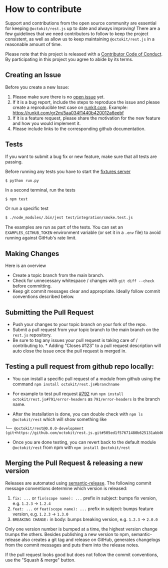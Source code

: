 # How to contribute

Support and contributions from the open source community are essential for keeping
`@octokit/rest.js` up to date and always improving! There are a few guidelines that we need
contributors to follow to keep the project consistent, as well as allow us to keep
maintaining `@octokit/rest.js` in a reasonable amount of time.

Please note that this project is released with a [Contributor Code of Conduct][coc].
By participating in this project you agree to abide by its terms.

[coc]: ./CODE_OF_CONDUCT.md

## Creating an Issue

Before you create a new Issue:

1. Please make sure there is no [open issue](https://github.com/octokit/rest.js/issues?utf8=%E2%9C%93&q=is%3Aissue) yet.
2. If it is a bug report, include the steps to reproduce the issue and please create a reproducible test case on [runkit.com](https://runkit.com/). Example: https://runkit.com/gr2m/5aa034f1440b420012a6eebf
3. If it is a feature request, please share the motivation for the new feature and how you would implement it.
4. Please include links to the corresponding github documentation.

## Tests

If you want to submit a bug fix or new feature, make sure that all tests are passing.

Before running any tests you have to start the [fixtures server](https://github.com/octokit/fixtures-server)

```
$ python run.py
```

In a second terminal, run the tests

```bash
$ npm test
```

Or run a specific test

```bash
$ ./node_modules/.bin/jest test/integration/smoke.test.js
```

The examples are run as part of the tests. You can set an `EXAMPLES_GITHUB_TOKEN` environment
variable (or set it in a `.env` file) to avoid running against GitHub's rate limit.

## Making Changes

Here is an overview

- Create a topic branch from the main branch.
- Check for unnecessary whitespace / changes with `git diff --check` before committing.
- Keep git commit messages clear and appropriate. Ideally follow commit conventions described below.

## Submitting the Pull Request

- Push your changes to your topic branch on your fork of the repo.
- Submit a pull request from your topic branch to the main branch on the `rest.js` repository.
- Be sure to tag any issues your pull request is taking care of / contributing to. \* Adding "Closes #123" to a pull request description will auto close the issue once the pull request is merged in.

## Testing a pull request from github repo locally:

- You can install a specific pull request of a module from github using the command
  `npm install octokit/rest.js#branchname`

- For example to test pull request [#792](https://github.com/octokit/rest.js/pull/792) run `npm install octokit/rest.js#791/error-headers` as `791/error-headers` is the branch name.

- After the installation is done, you can double check with `npm ls @octokit/rest` which will show something like

```text
└── @octokit/rest@0.0.0-development  (git+https://github.com/octokit/rest.js.git#505ed1f57671480b625131abb00c277c67cae40a)
```

- Once you are done testing, you can revert back to the default module `@octokit/rest` from npm with `npm install @octokit/rest`

## Merging the Pull Request & releasing a new version

Releases are automated using [semantic-release](https://github.com/semantic-release/semantic-release).
The following commit message conventions determine which version is released:

1. `fix: ...` or `fix(scope name): ...` prefix in subject: bumps fix version, e.g. `1.2.3` → `1.2.4`
2. `feat: ...` or `feat(scope name): ...` prefix in subject: bumps feature version, e.g. `1.2.3` → `1.3.0`
3. `BREAKING CHANGE:` in body: bumps breaking version, e.g. `1.2.3` → `2.0.0`

Only one version number is bumped at a time, the highest version change trumps the others.
Besides publishing a new version to npm, semantic-release also creates a git tag and release
on GitHub, generates changelogs from the commit messages and puts them into the release notes.

If the pull request looks good but does not follow the commit conventions, use the "Squash & merge" button.
